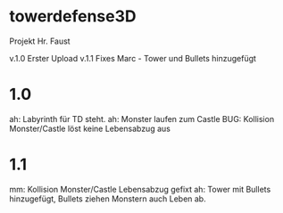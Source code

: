 # towerdefense3D
Projekt Hr. Faust

v.1.0	Erster Upload
v.1.1	Fixes Marc - Tower und Bullets hinzugefügt




1.0
===
ah: Labyrinth für TD steht.
ah: Monster laufen zum Castle
BUG: Kollision Monster/Castle löst keine Lebensabzug aus

1.1
===
mm: Kollision Monster/Castle Lebensabzug gefixt
ah: Tower mit Bullets hinzugefügt, Bullets ziehen Monstern auch Leben ab.